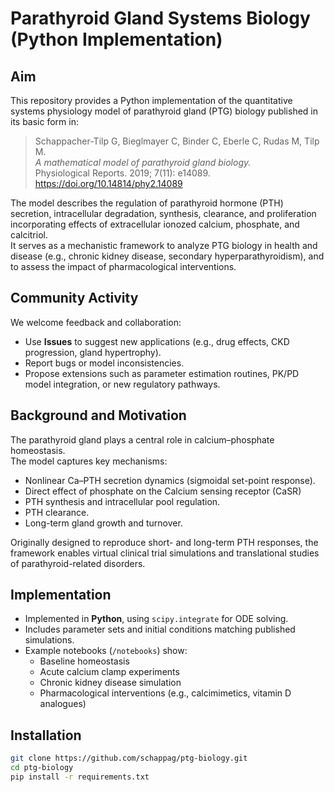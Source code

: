 # Parathyroid Gland Systems Biology (Python Implementation)

## Aim
This repository provides a Python implementation of the quantitative systems physiology model of parathyroid gland (PTG) biology published in its basic form in:

> Schappacher-Tilp G, Bieglmayer C, Binder C, Eberle C, Rudas M, Tilp M.  
> *A mathematical model of parathyroid gland biology.*  
> Physiological Reports. 2019; 7(11): e14089. https://doi.org/10.14814/phy2.14089

The model describes the regulation of parathyroid hormone (PTH) secretion, intracellular degradation, synthesis, clearance, and proliferation incorporating effects of extracellular ionozed calcium, phosphate, and calcitriol.  
It serves as a mechanistic framework to analyze PTG biology in health and disease (e.g., chronic kidney disease, secondary hyperparathyroidism), and to assess the impact of pharmacological interventions.

## Community Activity
We welcome feedback and collaboration:  
- Use **Issues** to suggest new applications (e.g., drug effects, CKD progression, gland hypertrophy).  
- Report bugs or model inconsistencies.  
- Propose extensions such as parameter estimation routines, PK/PD model integration, or new regulatory pathways.  

## Background and Motivation
The parathyroid gland plays a central role in calcium–phosphate homeostasis.  
The model captures key mechanisms:  
- Nonlinear Ca–PTH secretion dynamics (sigmoidal set-point response).
- Direct effect of phosphate on the Calcium sensing receptor (CaSR)
- PTH synthesis and intracellular pool regulation.  
- PTH clearance.  
- Long-term gland growth and turnover.  

Originally designed to reproduce short- and long-term PTH responses, the framework enables virtual clinical trial simulations and translational studies of parathyroid-related disorders.

## Implementation
- Implemented in **Python**, using `scipy.integrate` for ODE solving.  
- Includes parameter sets and initial conditions matching published simulations.  
- Example notebooks (`/notebooks`) show:  
  - Baseline homeostasis  
  - Acute calcium clamp experiments  
  - Chronic kidney disease simulation  
  - Pharmacological interventions (e.g., calcimimetics, vitamin D analogues)  

## Installation
```bash
git clone https://github.com/schappag/ptg-biology.git
cd ptg-biology
pip install -r requirements.txt



